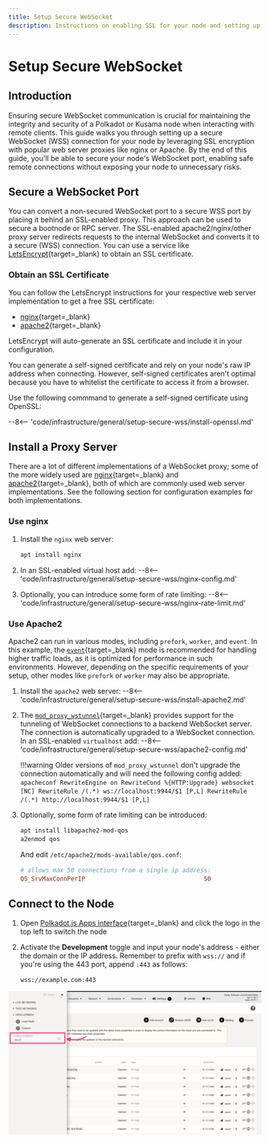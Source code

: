 ```yaml
---
title: Setup Secure WebSocket
description: Instructions on enabling SSL for your node and setting up a secure WebSocket proxy server using nginx for remote connections.
---
```


# Setup Secure WebSocket

## Introduction

Ensuring secure WebSocket communication is crucial for maintaining the integrity and security of a Polkadot or Kusama node when interacting with remote clients. This guide walks you through setting up a secure WebSocket (WSS) connection for your node by leveraging SSL encryption with popular web server proxies like nginx or Apache. By the end of this guide, you'll be able to secure your node's WebSocket port, enabling safe remote connections without exposing your node to unnecessary risks.

## Secure a WebSocket Port

You can convert a non-secured WebSocket port to a secure WSS port by placing it behind an SSL-enabled proxy. This approach can be used to secure a bootnode or RPC server. The SSL-enabled apache2/nginx/other proxy server redirects requests to the internal WebSocket and converts it to a secure (WSS) connection. You can use a service like [LetsEncrypt](https://letsencrypt.org/){target=\_blank} to obtain an SSL certificate.

### Obtain an SSL Certificate

You can follow the LetsEncrypt instructions for your respective web server implementation to get a free SSL certificate:

-  [nginx](https://certbot.eff.org/instructions?ws=nginx&os=ubuntufocal){target=\_blank}
-  [apache2](https://certbot.eff.org/instructions?ws=apache&os=ubuntufocal){target=\_blank}
 
LetsEncrypt will auto-generate an SSL certificate and include it in your configuration.

You can generate a self-signed certificate and rely on your node's raw IP address when connecting. However, self-signed certificates aren't optimal because you have to whitelist the certificate to access it from a browser.

Use the following commmand to generate a self-signed certificate using OpenSSL:

--8<-- 'code/infrastructure/general/setup-secure-wss/install-openssl.md'

## Install a Proxy Server

There are a lot of different implementations of a WebSocket proxy; some of the more widely used are [nginx](https://www.nginx.com/){target=\_blank} and [apache2](https://httpd.apache.org/){target=\_blank}, both of which are commonly used web server implementations. See the following section for configuration examples for both implementations.

### Use nginx

1. Install the `nginx` web server: 
    ```bash
    apt install nginx
    ```

2. In an SSL-enabled virtual host add:
    --8<-- 'code/infrastructure/general/setup-secure-wss/nginx-config.md'

3. Optionally, you can introduce some form of rate limiting:
    --8<-- 'code/infrastructure/general/setup-secure-wss/nginx-rate-limit.md'

### Use Apache2

Apache2 can run in various modes, including `prefork`, `worker`, and `event`. In this example, the [`event`](https://httpd.apache.org/docs/2.4/mod/event.html){target=\_blank} mode is recommended for handling higher traffic loads, as it is optimized for performance in such environments. However, depending on the specific requirements of your setup, other modes like `prefork` or `worker` may also be appropriate.

1. Install the `apache2` web server:
    --8<-- 'code/infrastructure/general/setup-secure-wss/install-apache2.md'

2. The [`mod_proxy_wstunnel`](https://httpd.apache.org/docs/2.4/mod/mod_proxy_wstunnel.html){target=\_blank} provides support for the tunneling of WebSocket connections to a backend WebSocket server. The connection is automatically upgraded to a WebSocket connection. In an SSL-enabled `virtualhost` add:
    --8<-- 'code/infrastructure/general/setup-secure-wss/apache2-config.md'

    !!!warning 
        Older versions of `mod_proxy_wstunnel` don't upgrade the connection automatically and will need the following config added:
        ```apacheconf
        RewriteEngine on
        RewriteCond %{HTTP:Upgrade} websocket [NC]
        RewriteRule /(.*) ws://localhost:9944/$1 [P,L]
        RewriteRule /(.*) http://localhost:9944/$1 [P,L]
        ```

3. Optionally, some form of rate limiting can be introduced:

    ```bash
    apt install libapache2-mod-qos
    a2enmod qos
    ```

    And edit `/etc/apache2/mods-available/qos.conf`:

    ```conf
    # allows max 50 connections from a single ip address:
    QS_SrvMaxConnPerIP                                 50
    ```

## Connect to the Node

1. Open [Polkadot.js Apps interface](https://polkadot.js.org/apps){target=\_blank} and click the logo in the top left to switch the node
2. Activate the **Development** toggle and input your node's address - either the domain or the IP address. Remember to prefix with `wss://` and if you're using the 443 port, append `:443` as follows:

    ```bash
    wss://example.com:443
    ```

![A sync-in-progress chain connected to Polkadot.js UI](/images/infrastructure/general/setup-secure-wss/secure-wss-01.webp)